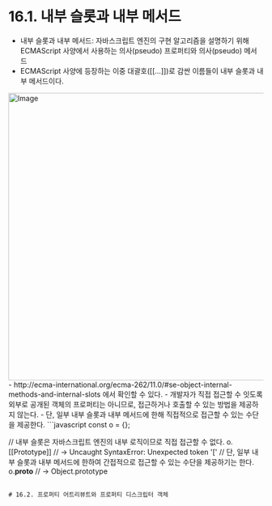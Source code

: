 # 16.1. 내부 슬롯과 내부 메서드
- 내부 슬롯과 내부 메서드: 자바스크립트 엔진의 구현 알고리즘을 설명하기 위해 ECMAScript 사양에서 사용하는 의사(pseudo) 프로퍼티와 의사(pseudo) 메서드
- ECMAScript 사양에 등장하는 이중 대괄호([[...]])로 감싼 이름들이 내부 슬롯과 내부 메서드이다.
<img width="852" height="568" alt="Image" src="https://github.com/user-attachments/assets/161be4b6-cb36-4f69-aeff-ac835adad380" />
- http://ecma-international.org/ecma-262/11.0/#se-object-internal-methods-and-internal-slots 에서 확인할 수 있다.
- 개발자가 직접 접근할 수 잇도록 외부로 공개된 객체의 프로퍼티는 아니므로, 접근하거나 호출할 수 있는 방법을 제공하지 않는다.
- 단, 일부 내부 슬롯과 내부 메서드에 한해 직접적으로 접근할 수 있는 수단을 제공한다.
```javascript
const o = {};

// 내부 슬롯은 자바스크립트 엔진의 내부 로직이므로 직접 접근할 수 없다.
o.[[Prototype]] // -> Uncaught SyntaxError: Unexpected token '['
// 단, 일부 내부 슬롯과 내부 메서드에 한하여 간접적으로 접근할 수 있는 수단을 제공하기는 한다.
o.__proto__ // -> Object.prototype
```

# 16.2. 프로퍼티 어트리뷰트와 프로퍼티 디스크립터 객체
